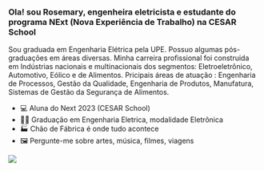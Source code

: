

### Ola! sou Rosemary, engenheira eletricista e estudante do programa NExt (Nova Experiência de Trabalho) na CESAR School
<p>
 Sou graduada em Engenharia Elétrica pela UPE. Possuo algumas pós-graduações em áreas diversas. Minha carreira profissional foi construida em Indústrias nacionais e multinacionais dos segmentos: Eletroeletrônico, Automotivo, Eólico e de Alimentos. Pricipais áreas de atuação : Engenharia de Processos, Gestão da Qualidade, Engenharia de Produtos, Manufatura, Sistemas de Gestão da Segurança de Alimentos.
<p>

- 💻 Aluna do Next 2023 (CESAR School)
- 🧑‍🎓 Graduação em Engenharia Eletrica, modalidade Eletrônica
- 🏭 Chão de Fábrica é onde tudo acontece
- 🖼️ Pergunte-me sobre artes, música, filmes, viagens

  
<p align="left">
  <a href="https://www.linkedin.com/in/rosegallindo" alt="Linkedin" target="_blank">
  <img src="https://img.shields.io/badge/-Linkedin-1C1C1C?style=for-the-badge&logo=Linkedin&logoColor=0061C3&link=https://www.linkedin.com/in/rosegallindo" /></a>
</p>
